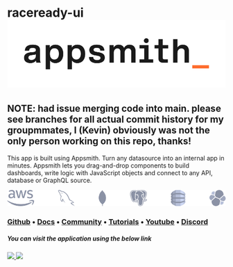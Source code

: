 # raceready-ui![](https://raw.githubusercontent.com/appsmithorg/appsmith/release/static/appsmith_logo_primary.png)

## NOTE: had issue merging code into main. please see branches for all actual commit history for my groupmmates, I (Kevin) obviously was not the only person working on this repo, thanks!

This app is built using Appsmith. Turn any datasource into an internal app in minutes. Appsmith lets you drag-and-drop components to build dashboards, write logic with JavaScript objects and connect to any API, database or GraphQL source.

![](https://raw.githubusercontent.com/appsmithorg/appsmith/release/static/images/integrations.png)

### [Github](https://github.com/appsmithorg/appsmith) • [Docs](https://docs.appsmith.com/?utm_source=github&utm_medium=social&utm_content=appsmith_docs&utm_campaign=null&utm_term=appsmith_docs) • [Community](https://community.appsmith.com/) • [Tutorials](https://github.com/appsmithorg/appsmith/tree/update/readme#tutorials) • [Youtube](https://www.youtube.com/appsmith) • [Discord](https://discord.gg/rBTTVJp)

##### You can visit the application using the below link

###### [![](https://assets.appsmith.com/git-sync/Buttons.svg) ](http://localhost:8080/applications/656d4c57c2b5e45d5d376a40/pages/656d4c57c2b5e45d5d376a43) [![](https://assets.appsmith.com/git-sync/Buttons2.svg)](http://localhost:8080/applications/656d4c57c2b5e45d5d376a40/pages/656d4c57c2b5e45d5d376a43/edit)
